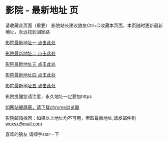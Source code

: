 # 影院 - 最新地址 页

请收藏此页面（重要）
影院站长建议狼友Ctrl+D收藏本页面，本页随时更新最新地址，永远找到回家路

[影院最新地址一 点击此处](https://x5gn.sbs/) 

[影院最新地址二 点击此处](https://yt5g.sbs/) 

[影院最新地址三 点击此处](https://wn5g.sbs/) 

[影院最新地址四 点击此处](https://yt5g.sbs/) 

[影院最新地址五 点击此处](https://x5gn.sbs/) 

影院提醒您请注意，永久地址一定要加https

[如网站被屏蔽，请下载chrome浏览器](https://8xe23.com/chrome_93.0.4577.82.apk) 

影院邮箱找回：如果以上地址均不可用，索取最新地址,请发邮件到 woxsx@mail.com

喜欢的狼友 请顺手star一下
